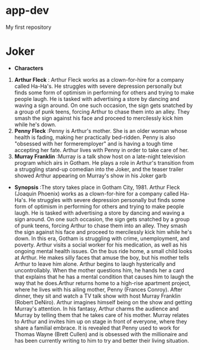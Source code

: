 # app-dev
My first repository
# **Joker**
- **Characters**
1. **Arthur Fleck**
  : Arthur Fleck works as a clown-for-hire for a company called Ha-Ha's. He struggles with severe depression personally but finds some form of optimism in performing for others and trying to make people laugh. He is tasked with advertising a store by dancing and waving a sign around. On one such occasion, the sign gets snatched by a group of punk teens, forcing Arthur to chase them into an alley. They smash the sign against his face and proceed to mercilessly kick him while he's down.
2. **Penny Fleck**
   :Penny is Arthur's mother. She is an older woman whose health is fading, making her practically bed-ridden. Penny is also "obsessed with her formeremployer" and is having a tough time accepting her fate. Arthur lives with Penny in order to take care of her.
3. **Murray Franklin**
   :Murray is a talk show host on a late-night television program which airs in Gotham. He plays a role in Arthur's transition from a struggling stand-up comedian into the Joker, and the teaser trailer showed Arthur appearing on Murray's show in his Joker garb
- **Synopsis**
  :The story takes place in Gotham City, 1981. Arthur Fleck (Joaquin Phoenix) works as a clown-for-hire for a company called Ha-Ha's. He struggles with severe depression personally but finds some form of optimism in performing for others and trying to make people laugh. He is tasked with advertising a store by dancing and waving a sign around. On one such occasion, the sign gets snatched by a group of punk teens, forcing Arthur to chase them into an alley. They smash the sign against his face and proceed to mercilessly kick him while he's down. In this era, Gotham is struggling with crime, unemployment, and poverty. Arthur visits a social worker for his medication, as well as his ongoing mental health issues. On the bus ride home, a small child looks at Arthur. He makes silly faces that amuse the boy, but his mother tells Arthur to leave him alone. Arthur begins to laugh hysterically and uncontrollably. When the mother questions him, he hands her a card that explains that he has a mental condition that causes him to laugh the way that he does.Arthur returns home to a high-rise apartment project, where he lives with his ailing mother, Penny (Frances Conroy). After dinner, they sit and watch a TV talk show with host Murray Franklin (Robert DeNiro). Arthur imagines himself being on the show and getting Murray's attention. In his fantasy, Arthur charms the audience and Murray by telling them that he takes care of his mother. Murray relates to Arthur and invites him up on stage in front of everyone, where they share a familial embrace. It is revealed that Penny used to work for Thomas Wayne (Brett Cullen) and is obsessed with the millionaire and has been currently writing to him to try and better their living situation.
